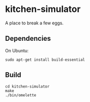 # kitchen-simulator

A place to break a few eggs.

## Dependencies

On Ubuntu:
```
sudo apt-get install build-essential
```

## Build

```
cd kitchen-simulator
make
./bin/omelette
```
